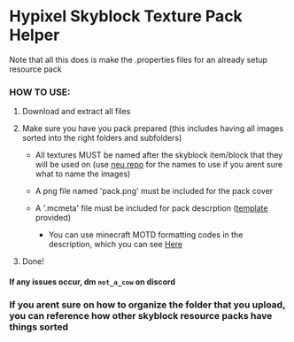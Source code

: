 # Hypixel Skyblock Texture Pack Helper 

Note that all this does is make the .properties files for an already setup resource pack

### HOW TO USE:

1. Download and extract all files

2. Make sure you have you pack prepared (this includes having all images sorted into the right folders and subfolders)

    - All textures MUST be named after the skyblock item/block that they will be used on (use [neu repo](https://github.com/NotEnoughUpdates/NotEnoughUpdates-REPO/tree/master/items) for the names to use if you arent sure what to name the images)

    - A png file named 'pack.png' must be included for the pack cover

    - A '.mcmeta' file must be included for pack descrption ([template](pack.mcmeta) provided)

        - You can use minecraft MOTD formatting codes in the description, which you can see [Here](https://htmlcolorcodes.com/minecraft-color-codes/)

3. Done!

#### If any issues occur, dm `not_a_cow` on discord



### If you arent sure on how to organize the folder that you upload, you can reference how other skyblock resource packs have things sorted
